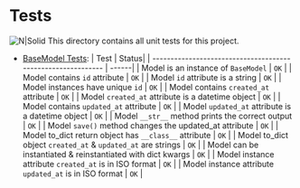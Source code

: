 # Tests
![N|Solid](../images/)
This directory contains all unit tests for this project.

* [BaseModel Tests](./test_models/test_base_model.py):
| Test                       		                       | Status|
| ------------------------------------------------------------ | ------|
| Model is an instance of `BaseModel`                          | `OK`  |
| Model contains `id` attribute                                | `OK`  |
| Model `id` attribute is a string                             | `OK`  |
| Model instances have unique `id`                             | `OK`  |
| Model contains `created_at` attribute                        | `OK`  |
| Model `created_at` attribute is a datetime object            | `OK`  |
| Model contains `updated_at` attribute                        | `OK`  |
| Model `updated_at` attribute is a datetime object            | `OK`  |
| Model `__str__` method prints the correct output             | `OK`  |
| Model `save()` method changes the updated_at attribute       | `OK`  |
| Model to_dict return object has `__class__` attribute        | `OK`  |
| Model to_dict object `created_at` & `updated_at` are strings | `OK`  |
| Model can be instantiated & reinstantiated with dict kwargs  | `OK`  |
| Model instance attribute `created_at` is in ISO format       | `OK`  |
| Model instance attribute `updated_at` is in ISO format       | `OK`  |

